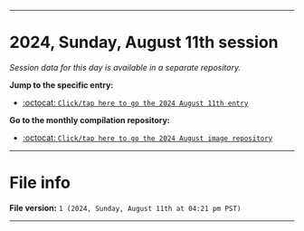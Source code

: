 
***

# 2024, Sunday, August 11th session

_Session data for this day is available in a separate repository._

**Jump to the specific entry:**

- [:octocat: `Click/tap here to go the 2024 August 11th entry`](https://github.com/seanpm2001/SeansLifeArchive_Images_MotorWorld_CarFactory_Y2024_V8/tree/SeansLifeArchive_Images_MotorWorld_CarFactory_Y2024_V8_Main-dev/2024/08_August/11/)

**Go to the monthly compilation repository:**

- [:octocat: `Click/tap here to go the 2024 August image repository`](https://github.com/seanpm2001/SeansLifeArchive_Images_MotorWorld_CarFactory_Y2024_V8/)

***

# File info

**File version:** `1 (2024, Sunday, August 11th at 04:21 pm PST)`

***
